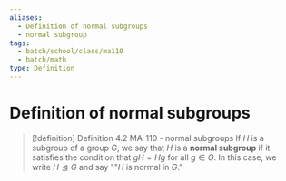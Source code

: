 ```yaml
---
aliases:
  - Definition of normal subgroups
  - normal subgroup
tags:
  - batch/school/class/ma110
  - batch/math
type: Definition
---
```

# Definition of normal subgroups

> [!definition] Definition 4.2 MA-110 - normal subgroups
>     If $H$ is a subgroup of a group $G$, we say that $H$ is a **normal subgroup** if it satisfies the condition that $gH=Hg$ for all $g \in G$. In this case, we write $H\trianglelefteq G$ and say ""$H$ is normal in $G$."
